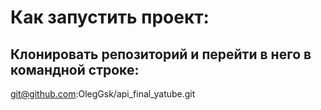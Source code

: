# Как запустить проект:
## Клонировать репозиторий и перейти в него в командной строке:

git@github.com:OlegGsk/api_final_yatube.git
